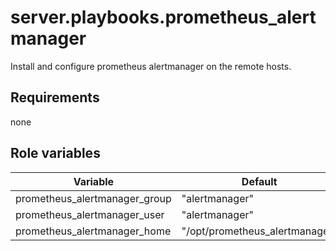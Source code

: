 # server.playbooks.prometheus_alertmanager
Install and configure prometheus alertmanager on the remote hosts.

## Requirements
none

## Role variables
| Variable                      | Default                        | Comments |
|-------------------------------|--------------------------------|----------|
| prometheus_alertmanager_group | "alertmanager"                 |          |
| prometheus_alertmanager_user  | "alertmanager"                 |          |
| prometheus_alertmanager_home  | "/opt/prometheus_alertmanager" |          |
